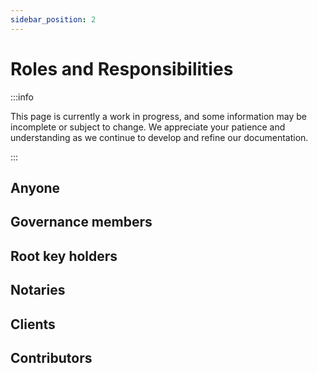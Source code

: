 ```yaml
---
sidebar_position: 2
---
```


# Roles and Responsibilities

:::info

This page is currently a work in progress, and some information may be incomplete or subject to change. We appreciate your patience and understanding as we continue to develop and refine our documentation.

:::

## Anyone

## Governance members

## Root key holders

## Notaries

## Clients

## Contributors
